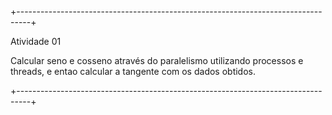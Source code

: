 +---------------------------------------------------------------------------------+

  Atividade 01

  Calcular seno e cosseno através do paralelismo utilizando processos e threads,
  e entao calcular a tangente com os dados obtidos.
  
+---------------------------------------------------------------------------------+
